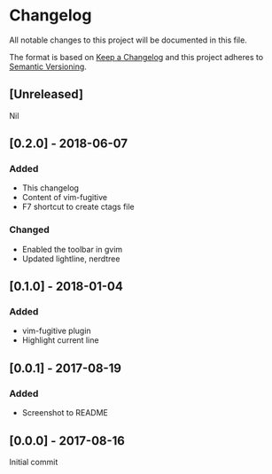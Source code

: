# Changelog
All notable changes to this project will be documented in this file.

The format is based on [Keep a Changelog](http://keepachangelog.com/en/1.0.0/)
and this project adheres to [Semantic Versioning](http://semver.org/spec/v2.0.0.html).

## [Unreleased]
Nil

## [0.2.0] - 2018-06-07
### Added
- This changelog
- Content of vim-fugitive
- F7 shortcut to create ctags file

### Changed
- Enabled the toolbar in gvim
- Updated lightline, nerdtree

## [0.1.0] - 2018-01-04
### Added
- vim-fugitive plugin
- Highlight current line

## [0.0.1] - 2017-08-19
### Added
- Screenshot to README

## [0.0.0] - 2017-08-16
Initial commit
